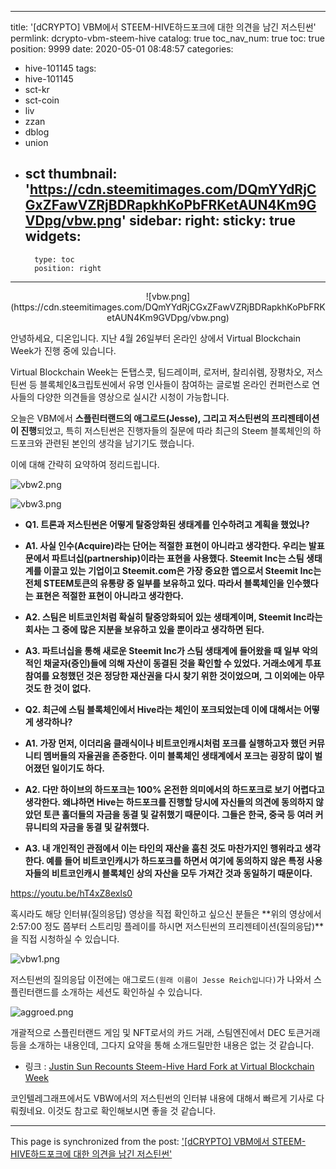 
---
title: '[dCRYPTO] VBM에서 STEEM-HIVE하드포크에 대한 의견을 남긴 저스틴썬'
permlink: dcrypto-vbm-steem-hive
catalog: true
toc_nav_num: true
toc: true
position: 9999
date: 2020-05-01 08:48:57
categories:
- hive-101145
tags:
- hive-101145
- sct-kr
- sct-coin
- liv
- zzan
- dblog
- union
- sct
thumbnail: 'https://cdn.steemitimages.com/DQmYYdRjCGxZFawVZRjBDRapkhKoPbFRKetAUN4Km9GVDpg/vbw.png'
sidebar:
    right:
        sticky: true
widgets:
    -
        type: toc
        position: right
---


<center>![vbw.png](https://cdn.steemitimages.com/DQmYYdRjCGxZFawVZRjBDRapkhKoPbFRKetAUN4Km9GVDpg/vbw.png)</center>

안녕하세요, 디온입니다. 지난 4월 26일부터 온라인 상에서 Virtual Blockchain Week가 진행 중에 있습니다. 

Virtual Blockchain Week는 돈탭스콧, 팀드레이퍼, 로저버, 찰리쉬렘, 장평차오, 저스틴썬 등 블록체인&크립토씬에서 유명 인사들이 참여하는 글로벌 온라인 컨퍼런스로 연사들의 다양한 의견들을 영상으로 실시간 시청이 가능합니다.

오늘은 VBM에서 **스플린터랜드의 애그로드(Jesse), 그리고 저스틴썬의 프리젠테이션이 진행**되었고, 특히 저스틴썬은 진행자들의 질문에 따라 최근의 Steem 블록체인의 하드포크와 관련된 본인의 생각을 남기기도 했습니다. 

이에 대해 간략히 요약하여 정리드립니다.

![vbw2.png](https://cdn.steemitimages.com/DQmccnTYeyAanAv1hnymF2ZkhdPdBQnp4wRmR38ecxXuuMs/vbw2.png)

![vbw3.png](https://cdn.steemitimages.com/DQmPc3Qh4mAaMUREfkXctLgcQgrYwDAQbfMR6xSTwsaZ4Un/vbw3.png)

- **Q1. 트론과 저스틴썬은 어떻게 탈중앙화된 생태계를 인수하려고 계획을 했었나?**

- **A1. 사실 인수(Acquire)라는 단어는 적절한 표현이 아니라고 생각한다. 우리는 발표문에서 파트너십(partnership)이라는 표현을 사용했다. Steemit Inc는 스팀 생태계를 이끌고 있는 기업이고 Steemit.com은 가장 중요한 앱으로서 Steemit Inc는 전체 STEEM토큰의 유통량 중 일부를 보유하고 있다. 따라서 블록체인을 인수했다는 표현은 적절한 표현이 아니라고 생각한다.**

- **A2. 스팀은 비트코인처럼 확실히 탈중앙화되어 있는 생태계이며, Steemit Inc라는 회사는 그 중에 많은 지분을 보유하고 있을 뿐이라고 생각하면 된다.**

- **A3. 파트너십을 통해 새로운 Steemit Inc가 스팀 생태계에 들어왔을 때 일부 악의적인 채굴자(증인)들에 의해 자산이 동결된 것을 확인할 수 있었다. 거래소에게 투표 참여를 요청했던 것은 정당한 재산권을 다시 찾기 위한 것이었으며, 그 이외에는 아무것도 한 것이 없다.**

- **Q2. 최근에 스팀 블록체인에서 Hive라는 체인이 포크되었는데 이에 대해서는 어떻게 생각하나?**

- **A1. 가장 먼저, 이더리움 클래식이나 비트코인캐시처럼 포크를 실행하고자 했던 커뮤니티 멤버들의 자율권을 존중한다.  이미 블록체인 생태계에서 포크는 굉장히 많이 벌어졌던 일이기도 하다.**

- **A2. 다만 하이브의 하드포크는 100% 온전한 의미에서의 하드포크로 보기 어렵다고 생각한다. 왜냐하면 Hive는 하드포크를 진행할 당시에 자신들의 의견에 동의하지 않았던 토큰 홀더들의 자금을 동결 및 갈취했기 때문이다. 그들은 한국, 중국 등 여러 커뮤니티의 자금을 동결 및 갈취했다.**

- **A3. 내 개인적인 관점에서 이는 타인의 재산을 훔친 것도 마찬가지인 행위라고 생각한다. 예를 들어 비트코인캐시가 하드포크를 하면서 여기에 동의하지 않은 특정 사용자들의 비트코인캐시 블록체인 상의 자산을 모두 가져간 것과 동일하기 때문이다.**








https://youtu.be/hT4xZ8exls0

혹시라도 해당 인터뷰(질의응답) 영상을 직접 확인하고 싶으신 분들은 **위의 영상에서 2:57:00 정도 쯤부터 스트리밍 플레이를 하시면 저스틴썬의 프리젠테이션(질의응답)**을 직접 시청하실 수 있습니다. 


![vbw1.png](https://cdn.steemitimages.com/DQmbgqLgfSDsG44YwLcr8DZQZzspFu4nRkQQSN7x3jsP298/vbw1.png)

저스틴썬의 질의응답 이전에는 애그로드`(원래 이름이 Jesse Reich입니다)`가 나와서 스플린터랜드를 소개하는 세션도 확인하실 수 있습니다. 

![aggroed.png](https://cdn.steemitimages.com/DQmUxzidQkHFvmedd93MUjqirBjqmGRdMyNZjnfBdKGP4QZ/aggroed.png)

개괄적으로 스플린터랜드 게임 및 NFT로서의 카드 거래, 스팀엔진에서 DEC 토큰거래 등을 소개하는 내용인데, 그다지 요약을 통해 소개드릴만한 내용은 없는 것 같습니다.

- 링크 : [Justin Sun Recounts Steem-Hive Hard Fork at Virtual Blockchain Week]( https://cointelegraph.com/news/justin-sun-recounts-steem-hive-hard-fork-at-virtual-blockchain-week)


코인텔레그래프에서도 VBW에서의 저스틴썬의 인터뷰 내용에 대해서 빠르게 기사로 다뤄줬네요. 이것도 참고로 확인해보시면 좋을 것 같습니다.

- - -

This page is synchronized from the post: ['[dCRYPTO] VBM에서 STEEM-HIVE하드포크에 대한 의견을 남긴 저스틴썬'](https://steemit.com/@donekim/dcrypto-vbm-steem-hive)
